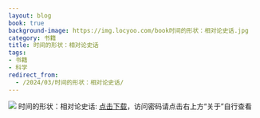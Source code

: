 ```yaml
---
layout: blog
book: true
background-image: https://img.locyoo.com/book时间的形状：相对论史话.jpg
category: 书籍
title: 时间的形状：相对论史话
tags:
- 书籍
- 科学
redirect_from:
  - /2024/03/时间的形状：相对论史话/
---
```

![](https://img.locyoo.com/book时间的形状：相对论史话.jpg)
时间的形状：相对论史话: <a name = "ref1" href="https://url18.ctfile.com/f/50983618-1320273406-81026d?p=3619">点击下载</a>，访问密码请点击右上方“关于”自行查看